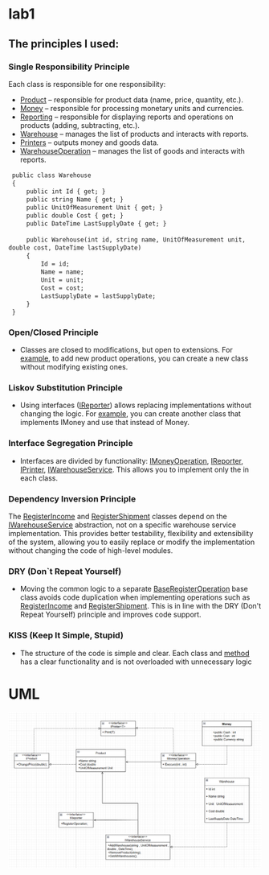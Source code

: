 # lab1
## The principles I used:
### Single Responsibility Principle
Each class is responsible for one responsibility:
- [Product](https://github.com/YaroslavMarchukIPZk241/KPZ/blob/master/Lab1/Product.cs) – responsible for product data (name, price, quantity, etc.).
- [Money](https://github.com/YaroslavMarchukIPZk241/KPZ/blob/master/Lab1/Money.cs) – responsible for processing monetary units and currencies.
- [Reporting](https://github.com/YaroslavMarchukIPZk241/KPZ/blob/master/Lab1/Reporting.cs) – responsible for displaying reports and operations on products (adding, subtracting, etc.).
- [Warehouse](https://github.com/YaroslavMarchukIPZk241/KPZ/blob/master/Lab1/Warehouse.cs) – manages the list of products and interacts with reports.
- [Printers](https://github.com/YaroslavMarchukIPZk241/KPZ/blob/master/Lab1/Printers.cs) – outputs money and goods data.
- [WarehouseOperation](https://github.com/YaroslavMarchukIPZk241/KPZ/blob/master/Lab1/WarehouseOperation.cs) – manages the list of goods and interacts with reports.
```
 public class Warehouse
 {
     public int Id { get; }
     public string Name { get; }
     public UnitOfMeasurement Unit { get; }
     public double Cost { get; }
     public DateTime LastSupplyDate { get; }

     public Warehouse(int id, string name, UnitOfMeasurement unit, double cost, DateTime lastSupplyDate)
     {
         Id = id;
         Name = name;
         Unit = unit;
         Cost = cost;
         LastSupplyDate = lastSupplyDate;
     }
 }
```
### Open/Closed Principle
- Classes are closed to modifications, but open to extensions. For [example](https://github.com/YaroslavMarchukIPZk241/KPZ/blob/master/Lab1/Printers.cs), to add new product operations, you can create a new class without modifying existing ones.
### Liskov Substitution Principle
- Using interfaces ([IReporter](https://github.com/YaroslavMarchukIPZk241/KPZ/blob/master/Lab1/Reporting.cs)) allows replacing implementations without changing the logic. For [example](https://github.com/YaroslavMarchukIPZk241/KPZ/blob/master/Lab1/Money.cs), you can create another class that implements IMoney and use that instead of Money.
### Interface Segregation Principle
- Interfaces are divided by functionality: [IMoneyOperation](https://github.com/YaroslavMarchukIPZk241/KPZ/blob/master/Lab1/Money.cs#L9), [IReporter](https://github.com/YaroslavMarchukIPZk241/KPZ/blob/master/Lab1/Reporting.cs#L10), [IPrinter](https://github.com/YaroslavMarchukIPZk241/KPZ/blob/master/Lab1/Printers.cs#L9C21-L9C30), [IWarehouseService](https://github.com/YaroslavMarchukIPZk241/KPZ/blob/master/Lab1/Warehouse.cs#L17C22-L17C39). This allows you to implement only the  in each class.
### Dependency Inversion Principle
The [RegisterIncome](https://github.com/YaroslavMarchukIPZk241/KPZ/blob/master/Lab1/Reporting.cs#L27) and [RegisterShipment](https://github.com/YaroslavMarchukIPZk241/KPZ/blob/master/Lab1/Reporting.cs#L38) classes depend on the [IWarehouseService](https://github.com/YaroslavMarchukIPZk241/KPZ/blob/master/Lab1/Warehouse.cs#L17C12-L17C39) abstraction, not on a specific warehouse service implementation. This provides better testability, flexibility and extensibility of the system, allowing you to easily replace or modify the implementation without changing the code of high-level modules.

### DRY (Don`t Repeat Yourself)
- Moving the common logic to a separate [BaseRegisterOperation](https://github.com/YaroslavMarchukIPZk241/KPZ/blob/master/Lab1/Reporting.cs) base class avoids code duplication when implementing operations such as [RegisterIncome](https://github.com/YaroslavMarchukIPZk241/KPZ/blob/master/Lab1/Reporting.cs#L27) and [RegisterShipment](https://github.com/YaroslavMarchukIPZk241/KPZ/blob/master/Lab1/Reporting.cs#L38). This is in line with the DRY (Don't Repeat Yourself) principle and improves code support.
### KISS (Keep It Simple, Stupid)
- The structure of the code is simple and clear. Each class and [method]([./lab1_kpz/classes/Product.cs#L24-L32](https://github.com/YaroslavMarchukIPZk241/KPZ/blob/master/Lab1/Product.cs)) has a clear functionality and is not overloaded with unnecessary logic
# UML
![uml_diagram.png](https://github.com/YaroslavMarchukIPZk241/KPZ/blob/master/Screenshot%202025-04-16%20185525.png)

